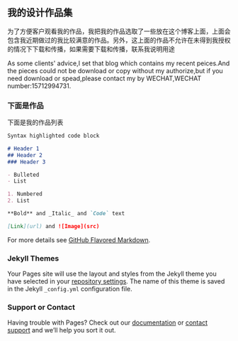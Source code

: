 ## 我的设计作品集

为了方便客户观看我的作品，我把我的作品选取了一些放在这个博客上面，上面会包含我近期做过的我比较满意的作品。另外，这上面的作品不允许在未得到我授权的情况下下载和传播，如果需要下载和传播，联系我说明用途

As some clients' advice,I set that blog which contains my recent peices.And the pieces could not be download or copy without my authorize,but if you need download or spead,please contact my by WECHAT,WECHAT number:15712994731.

### 下面是作品

下面是我的作品列表

```markdown
Syntax highlighted code block

# Header 1
## Header 2
### Header 3

- Bulleted
- List

1. Numbered
2. List

**Bold** and _Italic_ and `Code` text

[Link](url) and ![Image](src)
```

For more details see [GitHub Flavored Markdown](https://guides.github.com/features/mastering-markdown/).

### Jekyll Themes

Your Pages site will use the layout and styles from the Jekyll theme you have selected in your [repository settings](https://github.com/wl059/building01/settings). The name of this theme is saved in the Jekyll `_config.yml` configuration file.

### Support or Contact

Having trouble with Pages? Check out our [documentation](https://help.github.com/categories/github-pages-basics/) or [contact support](https://github.com/contact) and we’ll help you sort it out.
